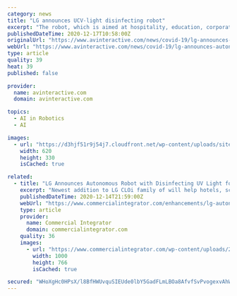 ```yaml
---
category: news
title: "LG announces UCV-light disinfecting robot"
excerpt: "The robot, which is aimed at hospitality, education, corporate, retail, restaurant, and transportation customers, will be unveiled at the upcoming Digital CES and go on sale early next year."
publishedDateTime: 2020-12-17T10:58:00Z
originalUrl: "https://www.avinteractive.com/news/covid-19/lg-announces-autonomous-robot-disinfecting-uv-light-17-12-2020/"
webUrl: "https://www.avinteractive.com/news/covid-19/lg-announces-autonomous-robot-disinfecting-uv-light-17-12-2020/"
type: article
quality: 39
heat: 39
published: false

provider:
  name: avinteractive.com
  domain: avinteractive.com

topics:
  - AI in Robotics
  - AI

images:
  - url: "https://d3hjf51r9j54j7.cloudfront.net/wp-content/uploads/sites/9/2020/12/LG-UVC-Robot_620x3301.jpg"
    width: 620
    height: 330
    isCached: true

related:
  - title: "LG Announces Autonomous Robot with Disinfecting UV Light for B2B Applications"
    excerpt: "Newest addition to LG CLOi family of will help hotels, schools, offices, restaurants and retailers deliver increased peace of mind."
    publishedDateTime: 2020-12-14T21:59:00Z
    webUrl: "https://www.commercialintegrator.com/enhancements/lg-autonomous-robot-uv-light/"
    type: article
    provider:
      name: Commercial Integrator
      domain: commercialintegrator.com
    quality: 36
    images:
      - url: "https://www.commercialintegrator.com/wp-content/uploads/2020/12/Robot-2-e1607982614216.jpg"
        width: 1000
        height: 766
        isCached: true

secured: "WHoXgHc0HPsX/l8BfHWUvquSIEUde0lbY5GadFLmLBOa8AfvfSvPvogexvAhWtiFWIHl10kloHd8r+a20mqR+UqRy2P8k9CimevC830a29aJqsfamleRBhe2jSIyV+FaRtubP1IsV2DX7Hxwmw9bhQ/JaxMV0r5Bj559EcaOp/dUTFDjB8QKkpGbQL6G5E7hjQXQiAYjb127y/svHj526jkEeDDIXufW16a70apzxbNOGpiwLktO0nIvoBscxQ1uG5sZ6rAQhpb/UjcQTG2pKmrGQ2ju6oWQATEXW2KA0T95Qd1uKLsBQ+gNZZcbbGYf3FJl83r49hStrAyFn77Ex/O6DLOy6vf5/co/+JCFZyA=;EGsPG/mmx7Sp8NxOUN7Krg=="
---
```


